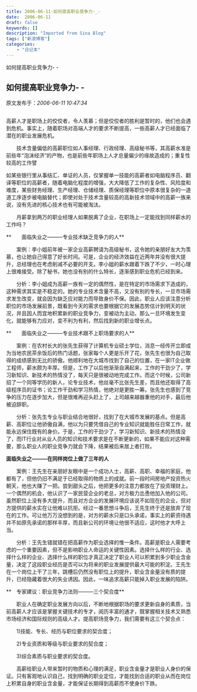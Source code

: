 ```yaml
---
title: 2006-06-11-如何提高职业竞争力-_-
date:  2006-06-11
draft: false
keywords: []
description: "Imported from Sina Blog"
tags: ["新浪博客"]
categories: 
    - "日记本"
---
```

如何提高职业竞争力- -
## 如何提高职业竞争力- -

 原文发布于：*2006-06-11 10:47:34*

##              

 

     
高薪人才是职场上的佼佼者，令人羡慕；但是佼佼者的胜利是暂时的，他们也会遇到危机。事实上，随着职场对高端人才的要求不断提高，一些高薪人才已经面临了潜在的职业发展危机。

　　技术含量偏低的高薪职位如人事经理、行政经理、高级秘书等，其高薪水准是前些年“泡沫经济”的产物，也是前些年职场上人才总量偏少的缘故造成的；重复性较高的工作譬

如某些银行里从事结汇、单证的人员，仅掌握单一技能的高薪者如电脑程序员、翻译等职位的高薪者，随着电脑化程度的增强，大大降低了工作的复杂性、风险度和难度，某些财务经理、生产经理、仓储经理、质保经理等职位中原本很复杂的一道道工序逐步被电脑替代；即使对处于技术含量较高的高新技术领域中的高薪一族来说，没有先进的核心技术也有可能被淘汰。

　　月薪拿到两万的职业经理人如果脱离了企业，在职场上一定能找到同样薪水的工作吗？

**　　面临失业之———专业技术缺乏竞争力的人**

　　案例：李小姐前年被一家企业高薪聘请为高级秘书，这令她的亲朋好友大为羡慕，也让她自己得意了好长时间。可是，企业的经济效益在近两年并没有很大提升，总经理也在考虑削减不必要的开支。李小姐的薪水跟着下跌了不少，一时心理上很难接受。除了秘书，她也没有别的什么特长，逐渐感到职业危机已经到来。

　　分析：李小姐成为高薪一族有一定的偶然性，是在特定的市场需求下造成的，这种需求其实是不稳定的。她的专业技术含量不高，又没有别的专长，一旦市场需求发生改变，就会因为缺乏应对能力而导致身价不保。因此，职业人应该注意分析职位的市场发展前景，既看到今天的需求也要根据它的发展态势估计到明天的状况，并且因人而宜地积累新的职业竞争力，变被动为主动，那么一旦环境发生变化，就能够有力应对，变不利为有利，然后找到新的职业增长点。

**　　面临失业之———专业技术跟不上职场要求的人**

　　案例：在农村长大的张先生获得了计算机专业硕士学位，消息一经传开立即成为当地农民茶余饭后的热门话题，张家每个人更是乐开了花，张先生也很为自己取得的成绩感到无比的骄傲。他顺利地在大城市找到了自己的位置，在一家IT企业做工程师，薪水颇为丰厚。但是，工作了以后他渐渐自满起来，工作的干劲少了，学习新知识、新技术的热情没了，每天只是很被动地完成工作。而这个时候，公司新招了一个同等学历的新人，论专业技术，他丝毫不比张先生差，而且他还取得了高级程序员的证书；论工作干劲和学习热情，他绝对是更胜一筹。张先生也感到了竞争的压力在逐步加大，但是很难再迎头赶上了，上司越来越器重他的对手，最后他被迫辞职。

　　分析：张先生专业与职业结合地很好，找到了在大城市发展的基点。但是高薪、高职位让他骄傲自满，他以为只要凭借自己的专业知识就能胜任日常工作，就能永远保住既有的身价。于是，工作的干劲少了，学习新知识、新技术的热情没了，而IT行业对从业人员的知识和技术要求是在不断更新的，如果不能应对这种需要，那么职业人的职业竞争力就会下降，结果被后来居上者打败。

**面临失业之———在同样岗位上做了三年的人**

　　案例：王先生在亲朋好友眼中是一个成功人士，高薪、高职、幸福的家庭，他都有了，但他仍旧不满足于已经取得的物质上的成就。前一段时间房地产投资热火朝天，他也大赚了一把。尝到甜头之后，他把更多的注意力都放在了投资理财上。一个偶然的机会，他认识了一家民营企业的老总，对方极力怂恿他加入他的公司。虽然职位上没有多大提升，而且对方企业的发展环境应该说不如现在的企业，但对方提供的薪水实在让他难以抗拒。经过一番思想斗争后，王先生终于还是放弃了现在的工作。可让他万万没想到的是，对方的薪水只是口头承诺，事实上的薪资待遇并不如原先承诺的那样丰厚，而且新公司的环境让他很不适应，这时他才大呼上当。

　　分析：王先生错就错在把高薪作为职业选择的惟一条件。高薪是职业人需要考虑的一个重要因素，但不是影响职业人命运的关键性因素。选择什么样的行业、选择什么样的企业、选择什么样的职位才真正决定了职业人可以积累到多少职业含金量，决定了这段职业经历是否可以为将来的职业发展提供最大可能的积淀。王先生在一个岗位上干了三年，跳槽后仍然没有职位上的提升，职业含金量没有质的提升，已经隐藏着很大的失业诱因。因此，一味追求高薪只能掉入职业发展的陷阱。

**　专家建议：职业竞争力法则———三个契合度**

　　职业人在确定职业发展方向以后，不断地根据职场的要求更新自身的素质，当前高薪人才应该是掌握关键技术的专才，阅历丰富的通才，既掌握相关技术又熟悉市场经济和国际规则的高级人才。提高职场竞争力，我们需要有这三个契合点：

　　1)技能、专长、经历与职位要求的契合度；

　　2)专业资质和等级与职业要求的契合度；

　　3)综合素质与职业要求的契合度。

　　高薪给职业人带来暂时的物质和心理的满足，职业含金量才是职业人身价的保证。只有客观地认识自己，找到明确的职业定位，才能找到合适的职业从而在岗位上积累自身的职业含金量，才能保证长期得到高薪而不使身价下跌。


